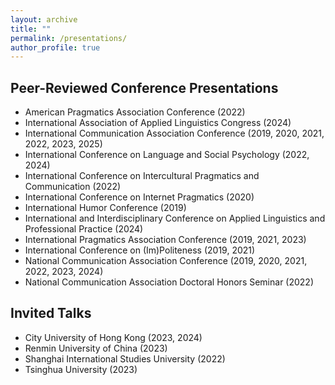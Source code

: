 ```yaml
---
layout: archive
title: ""
permalink: /presentations/
author_profile: true
---
```


Peer-Reviewed Conference Presentations
-----

* American Pragmatics Association Conference (2022)
* International Association of Applied Linguistics Congress (2024)
* International Communication Association Conference (2019, 2020, 2021, 2022, 2023, 2025)
* International Conference on Language and Social Psychology (2022, 2024)
* International Conference on Intercultural Pragmatics and Communication (2022)
* International Conference on Internet Pragmatics (2020)
* International Humor Conference (2019)
* International and Interdisciplinary Conference on Applied Linguistics and Professional Practice (2024)
* International Pragmatics Association Conference (2019, 2021, 2023)
* International Conference on (Im)Politeness (2019, 2021)
* National Communication Association Conference (2019, 2020, 2021, 2022, 2023, 2024)
* National Communication Association Doctoral Honors Seminar (2022)

Invited Talks
-----

* City University of Hong Kong (2023, 2024)
* Renmin University of China (2023)
* Shanghai International Studies University (2022)
* Tsinghua University (2023)
 
